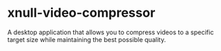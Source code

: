 # xnull-video-compressor
A desktop application that allows you to compress videos to a specific target size while maintaining the best possible quality.
